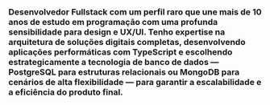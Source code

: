 ### Desenvolvedor Fullstack com um perfil raro que une mais de 10 anos de estudo em programação com uma profunda sensibilidade para design e UX/UI. Tenho expertise na arquitetura de soluções digitais completas, desenvolvendo aplicações performáticas com TypeScript e escolhendo estrategicamente a tecnologia de banco de dados — PostgreSQL para estruturas relacionais ou MongoDB para cenários de alta flexibilidade — para garantir a escalabilidade e a eficiência do produto final.
